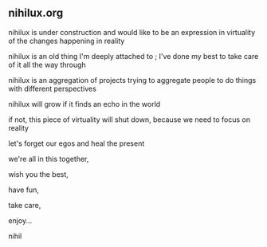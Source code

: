 ## nihilux.org

nihilux is under construction and would like to be an expression in virtuality of the changes happening in reality

nihilux is an old thing I'm deeply attached to ; I've done my best to take care of it all the way through

nihilux is an aggregation of projects trying to aggregate people to do things with different perspectives

nihilux will grow if it finds an echo in the world

if not, this piece of virtuality will shut down, because we need to focus on reality

let's forget our egos and heal the present

we're all in this together,

wish you the best, 

have fun,

take care,

enjoy...

nihil
